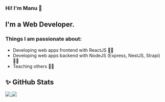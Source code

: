 ### Hi! I'm Manu 👋
## I'm a Web Developer.
### Things I am passionate about:
- Developing web apps frontend with ReactJS 👨‍💻
- Developing web apps backend with NodeJS (Express, NestJS, Strapi) 👨‍💻
- Teaching others 👨‍🏫

## ✨ GitHub Stats

<a href="https://github.com/manu2manu">
  <img align="top" src="https://github-readme-stats.vercel.app/api?username=manu2manu&hide_rank=false&show_icons=true&line_height=27&count_private=true&theme=react" />
</a>
<a href="https://github.com/manu2manu">
  <img align="top" src="https://github-readme-stats.vercel.app/api/top-langs/?username=manu2manu&hide=tex,html,css&count_private=true&theme=react" />
</a>


<!--
**manu2manu/manu2manu** is a ✨ _special_ ✨ repository because its `README.md` (this file) appears on your GitHub profile.

Here are some ideas to get you started:

- 🔭 I’m currently working on ...
- 🌱 I’m currently learning ...
- 👯 I’m looking to collaborate on ...
- 🤔 I’m looking for help with ...
- 💬 Ask me about ...
- 📫 How to reach me: ...
- 😄 Pronouns: ...
- ⚡ Fun fact: ...
-->
